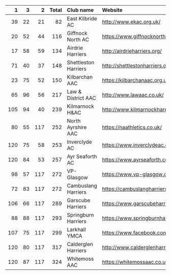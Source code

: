 |   1 |   3 |   2 |   Total | Club name            | Website                                    |
|----:|----:|----:|--------:|:---------------------|:-------------------------------------------|
|  39 |  22 |  21 |      82 | East Kilbride AC     | http://www.ekac.org.uk/                    |
|  20 |  52 |  44 |     116 | Giffnock North AC    | https://www.giffnocknorth.co.uk/           |
|  17 |  58 |  59 |     134 | Airdrie Harriers     | http://airdrieharriers.org/                |
|  71 |  40 |  37 |     148 | Shettleston Harriers | http://shettlestonharriers.org.uk/         |
|  23 |  75 |  52 |     150 | Kilbarchan AAC       | https://kilbarchanaac.org.uk/              |
|  65 |  96 |  56 |     217 | Law & District AAC   | http://www.lawaac.co.uk/                   |
| 105 |  94 |  40 |     239 | Kilmarnock H&AC      | http://www.kilmarnockharriers.com/         |
|  80 |  55 | 117 |     252 | North Ayrshire AAC   | https://naathletics.co.uk/                 |
| 120 |  75 |  58 |     253 | Inverclyde AC        | https://www.inverclydeac.org/              |
| 120 |  84 |  53 |     257 | Ayr Seaforth AC      | https://www.ayrseaforth.co.uk/             |
|  98 |  57 | 117 |     272 | VP-Glasgow           | https://www.vp-glasgow.com                 |
|  72 |  83 | 117 |     272 | Cambuslang Harriers  | https://cambuslangharriers.org/            |
| 106 |  66 | 117 |     289 | Garscube Harriers    | https://www.garscubeharriers.org.uk/       |
|  88 |  88 | 117 |     293 | Springburn Harriers  | https://www.springburnharriers.co.uk/      |
| 107 |  75 | 117 |     299 | Larkhall YMCA        | https://www.facebook.com/larkhallharriers/ |
| 120 |  80 | 117 |     317 | Calderglen Harriers  | http://www.calderglenharriers.org.uk/      |
| 120 |  87 | 117 |     324 | Whitemoss AAC        | https://whitemossaac.co.uk/                |